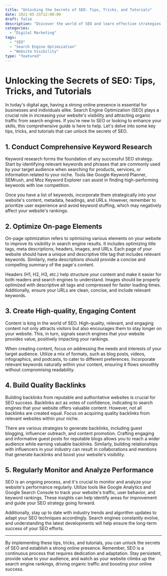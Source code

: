 ```yaml
--- 
title: "Unlocking the Secrets of SEO: Tips, Tricks, and Tutorials" 
date: 2021-05-25T12:00:00 
draft: false 
description: "Discover the world of SEO and learn effective strategies to boost your website's visibility in search engine results."
categories: 
  - "Digital Marketing" 
tags: 
  - "SEO" 
  - "Search Engine Optimization" 
  - "Website Visibility" 
type: "featured" 
---
```


# Unlocking the Secrets of SEO: Tips, Tricks, and Tutorials

In today's digital age, having a strong online presence is essential for businesses and individuals alike. Search Engine Optimization (SEO) plays a crucial role in increasing your website's visibility and attracting organic traffic from search engines. If you're new to SEO or looking to enhance your skills, this comprehensive guide is here to help. Let's delve into some key tips, tricks, and tutorials that can unlock the secrets of SEO.

## 1. Conduct Comprehensive Keyword Research

Keyword research forms the foundation of any successful SEO strategy. Start by identifying relevant keywords and phrases that are commonly used by your target audience when searching for products, services, or information related to your niche. Tools like Google Keyword Planner, SEMrush, and Moz Keyword Explorer can assist in finding high-performing keywords with low competition.

Once you have a list of keywords, incorporate them strategically into your website's content, metadata, headings, and URLs. However, remember to prioritize user experience and avoid keyword stuffing, which may negatively affect your website's rankings.

## 2. Optimize On-page Elements

On-page optimization refers to optimizing various elements on your website to improve its visibility in search engine results. It includes optimizing title tags, meta descriptions, headers, images, and URLs. Each page of your website should have a unique and descriptive title tag that includes relevant keywords. Similarly, meta descriptions should provide a concise and compelling summary of the page's content.

Headers (H1, H2, H3, etc.) help structure your content and make it easier for both readers and search engines to understand. Images should be properly optimized with descriptive alt tags and compressed for faster loading times. Additionally, ensure your URLs are clean, concise, and include relevant keywords.

## 3. Create High-quality, Engaging Content

Content is king in the world of SEO. High-quality, relevant, and engaging content not only attracts visitors but also encourages them to stay longer on your website. This, in turn, signals search engines that your website provides value, positively impacting your rankings.

When creating content, focus on addressing the needs and interests of your target audience. Utilize a mix of formats, such as blog posts, videos, infographics, and podcasts, to cater to different preferences. Incorporate relevant keywords naturally within your content, ensuring it flows smoothly without compromising readability.

## 4. Build Quality Backlinks

Building backlinks from reputable and authoritative websites is crucial for SEO success. Backlinks act as votes of confidence, indicating to search engines that your website offers valuable content. However, not all backlinks are created equal. Focus on acquiring quality backlinks from relevant websites within your niche.

There are various strategies to generate backlinks, including guest blogging, influencer outreach, and content promotion. Crafting engaging and informative guest posts for reputable blogs allows you to reach a wider audience while earning valuable backlinks. Similarly, building relationships with influencers in your industry can result in collaborations and mentions that generate backlinks and boost your website's visibility.

## 5. Regularly Monitor and Analyze Performance

SEO is an ongoing process, and it's crucial to monitor and analyze your website's performance regularly. Utilize tools like Google Analytics and Google Search Console to track your website's traffic, user behavior, and keyword rankings. These insights can help identify areas for improvement and guide your SEO strategy going forward.

Additionally, stay up to date with industry trends and algorithm updates to adapt your SEO techniques accordingly. Search engines constantly evolve, and understanding the latest developments will help ensure the long-term success of your SEO efforts.

---

By implementing these tips, tricks, and tutorials, you can unlock the secrets of SEO and establish a strong online presence. Remember, SEO is a continuous process that requires dedication and adaptation. Stay persistent, provide value to your audience, and watch as your website climbs up the search engine rankings, driving organic traffic and boosting your online success.
